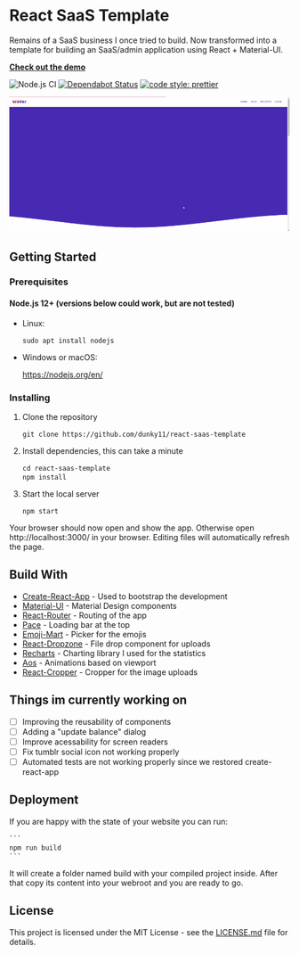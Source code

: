 # React SaaS Template
Remains of a SaaS business I once tried to build. Now transformed into a template for building an SaaS/admin application using React + Material-UI.

[**Check out the demo**](https://reactsaastemplate.com)

![Node.js CI](https://github.com/dunky11/react-saas-template/workflows/Node.js%20CI/badge.svg)
[![Dependabot Status](https://api.dependabot.com/badges/status?host=github&repo=dunky11/react-saas-template)](https://dependabot.com)
[![code style: prettier](https://img.shields.io/badge/code_style-prettier-ff69b4.svg?style=flat-square)](https://github.com/prettier/prettier)

[<img src="/.github/gifs/showcase.gif">](https://reactsaastemplate.com "Go to demo website")


## Getting Started

### Prerequisites

#### Node.js 12+ (versions below could work, but are not tested)

* Linux:

   ```
   sudo apt install nodejs
   ```

* Windows or macOS:

   https://nodejs.org/en/

### Installing

1. Clone the repository

   ```
   git clone https://github.com/dunky11/react-saas-template
   ```
2. Install dependencies, this can take a minute

   ```
   cd react-saas-template
   npm install
   ```
3. Start the local server

   ```
   npm start
   ```

Your browser should now open and show the app. Otherwise open http://localhost:3000/ in your browser. Editing files will automatically refresh the page.

## Build With

* [Create-React-App](https://github.com/facebook/create-react-app) - Used to bootstrap the development
* [Material-UI](https://github.com/mui-org/material-ui) - Material Design components
* [React-Router](https://github.com/ReactTraining/react-router) - Routing of the app
* [Pace](https://github.com/HubSpot/pace) - Loading bar at the top
* [Emoji-Mart](https://github.com/missive/emoji-mart) - Picker for the emojis
* [React-Dropzone](https://github.com/react-dropzone/react-dropzone) - File drop component for uploads
* [Recharts](https://github.com/recharts/recharts) - Charting library I used for the statistics
* [Aos](https://github.com/michalsnik/aos) - Animations based on viewport
* [React-Cropper](https://github.com/roadmanfong/react-cropper) - Cropper for the image uploads

## Things im currently working on

- [ ] Improving the reusability of components
- [ ] Adding a "update balance" dialog
- [ ] Improve acessability for screen readers
- [ ] Fix tumblr social icon not working properly
- [ ] Automated tests are not working properly since we restored create-react-app
 
## Deployment

If you are happy with the state of your website you can run:

    ```
    npm run build
    ```

It will create a folder named build with your compiled project inside. After that copy its content into your webroot and you are ready to go.

## License

This project is licensed under the MIT License - see the [LICENSE.md](https://github.com/dunky11/react-saas-template/blob/master/LICENSE) file for details.
